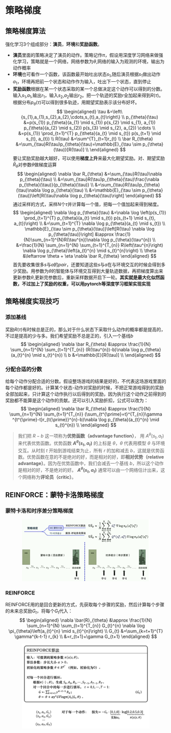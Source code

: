 # 策略梯度

## 策略梯度算法
强化学习3个组成部分：**演员**，**环境**和**奖励函数**。
* **演员**里面的策略决定了演员的动作。策略记作$\pi$，假设用深度学习网络来做强化学习，策略就是一个网络，网络参数为$\theta$,网络的输入为观测的环境，输出为动作概率
* **环境**也可看作一个函数，该函数最开始吐出状态$s_{1}$,随后演员根据$s_{1}$做出动作$a_{1}$，环境再把前一个状态和动作作为输入，吐出下一个状态，直到停止
* **奖励函数**根据在某一个状态采取的某一个总做决定这个动作可以得到的分数。输入$s_{1}$,$a_{1}$,输出$r_{1}$，输入$s_{2}$,$a_{2}$输出$r_{2}$。把一个轨迹的奖励r全加起来得到$R(\tau)$。根据分布$p_{\theta}(\tau)$可以得到很多轨迹，用期望奖励表示该分布好坏。
$$
\begin{aligned}
\tau
&=\left\{s_{1},a_{1},s_{2},a_{2},\cdots,s_{t},a_{t}\right\} \\
p_{\theta}(\tau)
&=p(s_{1}) p_{\theta}(a_{1} \mid s_{1}) p(s_{2} \mid s_{1}, a_{1}) p_{\theta}(a_{2} \mid s_{2}) p(s_{3} \mid s_{2}, a_{2}) \cdots \\
&=p(s_{1}) \prod_{t=1}^{T} p_{\theta}(a_{t} \mid s_{t}) p(s_{t+1} \mid s_{t}, a_{t}) \\
R(\tau)
&=\sum^{T}_{t=1}r_{t} \\
\bar R_{\theta}
&=\sum_{\tau}R(\tau)p_{\theta}(\tau)=\mathbb{E}_{\tau \sim p_{\theta}(\tau)}[R(\tau)] \\
\end{aligned}
$$
要让奖励奖励越大越好，可以使用**梯度上升**来最大化期望奖励。对、期望奖励$\bar R_{\theta}$对参数$\theta$做梯度运算
$$
\begin{aligned}
\nabla \bar R_{\theta}
&=\sum_{\tau}R(\tau)\nabla p_{\theta}(\tau) \\
&=\sum_{\tau}R(\tau)p_{\theta}(\tau)\frac{\nabla p_{\theta}(\tau)}{p_{\theta}(\tau)} \\
&=\sum_{\tau}R(\tau)p_{\theta}(\tau)\nabla \log p_{\theta}(\tau) \\
&=\mathbb{E}_{\tau \sim p_{\theta}(\tau)}\left[R(\tau)\nabla \log p_{\theta}(\tau)\right]
\end{aligned}
$$
通过采样的方式，采样$N$个$\tau$并计算每一个值，把每一个值加起来得到梯度。
$$
\begin{aligned}
\nabla \log p_{\theta}(\tau) 
&=\nabla \log \left(p(s_{1}) \prod_{t=1}^{T} p_{\theta}(a_{t} \mid s_{t}) p(s_{t+1} \mid s_{t}, a_{t})\right) \\
&=\sum_{t=1}^{T} \nabla \log p_{\theta}(a_{t} \mid s_{t}) \\
\mathbb{E}_{\tau \sim p_{\theta}(\tau)}\left[R(\tau) \nabla \log p_{\theta(\tau)}\right] 
&\approx \frac{1}{N}\sum_{n=1}^{N}R(\tau^{n})\nabla \log p_{\theta}(\tau^{n}) \\
&=\frac{1}{N} \sum_{n=1}^{N} \sum_{t=1}^{T_{n}} R\left(\tau^{n}\right) \nabla \log p_{\theta}\left(a_{t}^{n} \mid s_{t}^{n}\right) \\
\theta &\leftarrow \theta + \eta \nabla \bar R_{\theta}
\end{aligned}
$$
首先要收集很多$s$与$a$的$pair$，还要知道这些$s$与$a$在与环境交互的时候会得到多少奖励。用参数为$\theta$的智能体与环境交互得到大量轨迹数据，再把梯度算出来更新参数$\theta$,更新完参数后，重新采样数据开启下一轮。**其实就是最大化似然函数，不过加上了奖励的权重，可以用pytorch等深度学习框架实现实现**
## 策略梯度实现技巧
### 添加基线
奖励$R(\tau)$有时候总是正的，那么对于什么状态下采取什么动作的概率都是提高的，不过是提高的少与多。我们希望奖励不总是正的，引入一个基线$b$
$$
\begin{aligned}
\nabla \bar R_{\theta} 
&\approx \frac{1}{N} \sum_{n=1}^{N} \sum_{t=1}^{T_{n}} (R(\tau^{n})-b)\nabla \log p_{\theta}(a_{t}^{n} \mid s_{t}^{n}) \\
b
&=\mathbb{E}[R(\tau)] \\
\end{aligned}
$$
### 分配合适的分数
给每个动作分配合适的分数。假设整场游戏的结果是好的，不代表这场游戏里面的每个动作都是好的。计算某个状态-动作对奖励的时候，不把正常游戏得到的奖励全部加起来，只计算这个动作执行以后得到的奖励，因为执行这个动作之前得到的奖励都不能算是这个动作的贡献。还可以引入奖励折扣，公式可以改为：
$$
\begin{aligned}
\nabla \bar R_{\theta} 
&\approx \frac{1}{N} \sum_{n=1}^{N} \sum_{t=1}^{T_{n}} (\sum_{t^{\prime}=t}^{T_{n}}\gamma ^{t^{\prime}-t}r_{t{\prime}}^{n}-b)\nabla \log p_{\theta}(a_{t}^{n} \mid s_{t}^{n}) \\
\end{aligned}
$$
>我们把 $R-b$ 这一项称为**优势函数（advantage function）**， 用 $A^{\theta}(s_t,a_t)$ 来代表优势函数。优势函数 **$A^{\theta}(s_{t}, a_{t})$** 的上标是 $\theta$，$\theta$ 代表用模型 $\theta$ 与环境交互。从时刻 $t$ 开始到游戏结束为止，所有 $r$ 的加和减去 $b$，这就是优势函数。优势函数在意的不是绝对的好，而是相对的好，即**相对优势（relative advantage）**。因为在优势函数中，我们会减去一个基线 $b$，所以这个动作是相对的好，不是绝对的好。 **$A^{\theta}(s_{t}, a_{t})$** 通常可以由一个网络估计出来，这个网络称为**评论员（critic）**。 

## REINFORCE：蒙特卡洛策略梯度
### 蒙特卡洛和时序差分策略梯度

<div align='center'>
<img src="../images/c3/蒙特卡洛和时序差分.png" alt="Q学习" width="400">
</div>

### REINFORCE
REINFORCE用的是回合更新的方式，先获取每个步骤的奖励，然后计算每个步骤的未来总奖励$G_{t}$，将每个$G_{t}$代入：
$$
\begin{aligned}
\nabla \bar{R}_{\theta} &\approx \frac{1}{N} \sum_{n=1}^{N} \sum_{t=1}^{T_{n}} G_{t}^{n} \nabla \log \pi_{\theta}\left(a_{t}^{n} \mid s_{t}^{n}\right) \\
G_{t}
&=\sum_{k=t+1}^{T} \gamma^{k-t-1} r_{k} \\
&=r_{t+1}+\gamma G_{t+1}
\end{aligned}
$$
<div align='center'>
<img src="../images/c3/REINFORCE.png" alt="Q学习" width="400">
</div>